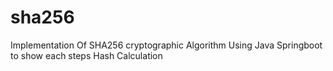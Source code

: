 # sha256
Implementation Of SHA256 cryptographic Algorithm Using Java Springboot to show each steps Hash Calculation
